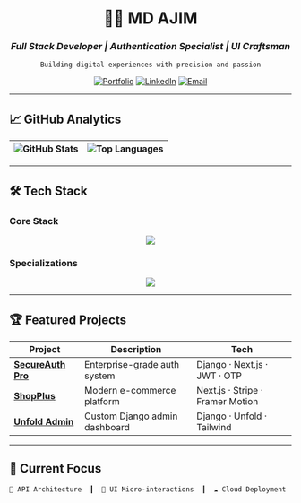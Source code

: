 <div align="center">
  
# 👨‍💻 MD AJIM  
### *Full Stack Developer | Authentication Specialist | UI Craftsman*  
`Building digital experiences with precision and passion`  

[![Portfolio](https://img.shields.io/badge/🌐_Portfolio-000000?style=flat&logo=vercel)](https://ajim-dev.vercel.app/)
[![LinkedIn](https://img.shields.io/badge/LinkedIn-0A66C2?style=flat&logo=linkedin)](https://linkedin.com/in/md-ajim)
[![Email](https://img.shields.io/badge/Email-EA4335?style=flat&logo=gmail)](mailto:mdajim@gmail.com)

</div>

---

## 📈 GitHub Analytics  

<div align="center">
  
| ![GitHub Stats](https://github-readme-stats.vercel.app/api?username=md-ajim&show_icons=true&theme=transparent&hide_border=true&bg_color=00000000) | ![Top Languages](https://github-readme-stats.vercel.app/api/top-langs/?username=md-ajim&layout=compact&theme=transparent&hide_border=true&bg_color=00000000) |
|----------------------------------------------------------------------------------------------------------------------------------------------------|------------------------------------------------------------------------------------------------------------------------------------------------------------|

</div>

---

## 🛠️ Tech Stack  

### **Core Stack**  
<p align="center">
  <img src="https://skillicons.dev/icons?i=python,django,react,nextjs,tailwind,mysql" />
</p>

### **Specializations**  
<p align="center">
  <img src="https://skillicons.dev/icons?i=jwt,oauth,stripe,git,postman,vscode" />
</p>

---

## 🏆 Featured Projects  

<div align="center">

| Project | Description | Tech |  
|---------|-------------|------|  
| **[SecureAuth Pro](https://github.com/md-ajim/auth-system)** | Enterprise-grade auth system | Django · Next.js · JWT · OTP |  
| **[ShopPlus](https://github.com/md-ajim/shopplus)** | Modern e-commerce platform | Next.js · Stripe · Framer Motion |  
| **[Unfold Admin](https://github.com/md-ajim/django-admin-unfold)** | Custom Django admin dashboard | Django · Unfold · Tailwind |  

</div>

---

## 🎯 Current Focus  

```text
🔄 API Architecture  ┃  🎨 UI Micro-interactions  ┃  ☁️ Cloud Deployment

